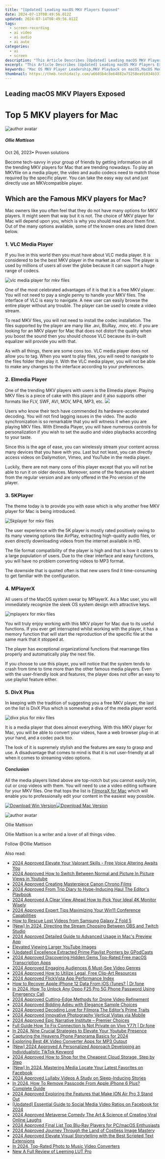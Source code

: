 ```yaml
---
title: "[Updated] Leading macOS MKV Players Exposed"
date: 2024-07-13T08:49:56.012Z
updated: 2024-07-14T08:49:56.012Z
tags: 
  - screen-recording
  - ai video
  - ai audio
  - ai auto
categories: 
  - ai
  - screen
description: "This Article Describes [Updated] Leading macOS MKV Players Exposed"
excerpt: "This Article Describes [Updated] Leading macOS MKV Players Exposed"
keywords: "Mac OS MKV Player Leadership,MKV Playback on macOS,MacOS Media File Handling,Top macOS Video Players,Exposed macOS MKV Vids,Mac MKV Player Security,MacOS for MKV Files"
thumbnail: https://thmb.techidaily.com/a6603b4c8e64882a75258ea91034b33184d3edc319264524a7b728bfe67ef7f7.jpg
---
```


## Leading macOS MKV Players Exposed

# Top 5 MKV players for Mac

![author avatar](https://images.wondershare.com/filmora/article-images/ollie-mattison.jpg)

##### Ollie Mattison

 Oct 26, 2023• Proven solutions

Become tech-savvy in your group of friends by getting information on all the trending MKV players for Mac that are trending nowadays. To play an MKVfile on a media player, the video and audio codecs need to match those required by the specific player. You can take the easy way out and just directly use an MKVcompatible player.

## Which are the Famous MKV players for Mac?

Mac owners like you often feel that they do not have many options for MKV players. It might seem that way but it is not. The choice of MKV player for Mac will depend upon you, which is why you should read about them first. Out of the many options available, some of the known ones are listed down below.

### 1. VLC Media Player

If you live in this world then you must have about VLC media player. It is considered to be the best MKV player in the market as of now. The player is used by millions of users all over the globe because it can support a huge range of codecs.

 ![vlc media player for mkv files](https://images.wondershare.com/filmora/Mac-articles/vlc-media-player-for-mkv-files.jpg)

One of the most celebrated advantages of it is that it is a free MKV player. You will not need to pay a single penny to handle your MKV files. The interface of VLC is easy to navigate. A new user can easily browse the entire player without any trouble. The player can be used to create a video stream.

To read MKV files, you will not need to install the codec installation. The files supported by the player are many like .avi, BluRay, .mov, etc. if you are looking for an MKV player for Mac that does not distort the quality when you boost the sound then you should choose VLC because its in-built equalizer will provide you with that.

As with all things, there are some cons too. VLC media player does not allow you to tag. When you want to play files, you will need to navigate to the files folder then play it. With the VLC media player, you will not be able to make any changes to the interface according to your preferences.

### 2. Elmedia Player

One of the trending MKV players with users is the Elmedia player. Playing MKV files is a piece of cake with this player and it also supports other formats like FLV, SWF, AVI, MOV, MP4, MP3, etc. ![](https://images.wondershare.com/filmora/Mac-articles/elmedia-player-for-mkv-files.jpg)

Users who know their tech have commended its hardware-accelerated decoding. You will not find lagging issues in the video. The audio synchronization is so remarkable that you will witness it when you are playing MKV files. With Elmedia Player, you will have numerous controls for personalization if you wish to set the audio and video playbacks according to your taste.

Since this is the age of ease, you can wirelessly stream your content across many devices that you have with you. Last but not least, you can directly access videos on Dailymotion, Vimeo, and YouTube in the media player.

Luckily, there are not many cons of this player except that you will not be able to run it on older devices. Moreover, some of the features are absent from the regular version and are only offered in the Pro version of the player.

### 3. 5KPlayer

The theme today is to provide you with ease which is why another free MKV player for Mac is being introduced.

 ![5kplayer for mkv files](https://images.wondershare.com/filmora/Mac-articles/5kplayer-for-mkv-files.jpg)

The user experience with the 5K player is mostly rated positively owing to its many viewing options like AirPlay, extracting high-quality audio files, or even directly downloading videos from the internet available in HD.

The file format compatibility of the player is high and that is how it caters to a large population of users. Due to the clear interface and easy functions, you will have no problem converting videos to MP3 format.

The downside that is quoted often is that new users find it time-consuming to get familiar with the configuration.

### 4. MPlayerX

All users of the MacOS system swear by MPlayerX. As a Mac user, you will immediately recognize the sleek OS system design with attractive keys.

 ![mplayerx for mkv files](https://images.wondershare.com/filmora/Mac-articles/mplayerx-for-mkv-files.jpg)

You will truly enjoy working with this MKV player for Mac due to its useful functions. If you ever get interrupted whilst working with the player, it has a memory function that will start the reproduction of the specific file at the same mark that it stopped at.

The player has exceptional organizational functions that rearrange files properly and automatically play the next file.

If you choose to use this player, you will notice that the system tends to crash from time to time more than the other famous media players. Even with the user-friendly look and features, the player does not offer an easy to use playlist feature either.

### 5. DivX Plus

In keeping with the tradition of suggesting you a free MKV player, the last on the list is DivX Plus which is somewhat a diva of the media player world.

 ![divx plus for mkv files](https://images.wondershare.com/filmora/Mac-articles/divx-plus-for-mkv-files.jpg)

It is a media player that does almost everything. With this MKV player for Mac, you will be able to convert your videos, have a web browser plug-in at your hand, and a codec pack too.

The look of it is supremely stylish and the features are easy to grasp and use. A disadvantage that comes to mind is that it is not user-friendly at all when it comes to streaming video options.

#### Conclusion

All the media players listed above are top-notch but you cannot easily trim, cut or crop videos with them. You will need to use a video editing software for your MKV files. One that tops the list is [FilmoraX for Mac](https://tools.techidaily.com/wondershare/filmora/download/) which will enable you to professionally edit your content in the easiest way possible.

[![Download Win Version](https://images.wondershare.com/filmora/guide/download-btn-win.jpg)](https://tools.techidaily.com/wondershare/filmora/download/)[![Download Mac Version](https://images.wondershare.com/filmora/guide/download-btn-mac.jpg)](https://tools.techidaily.com/wondershare/filmora/download/)

![author avatar](https://images.wondershare.com/filmora/article-images/ollie-mattison.jpg)

Ollie Mattison

Ollie Mattison is a writer and a lover of all things video.

Follow @Ollie Mattison


<ins class="adsbygoogle"
     style="display:block"
     data-ad-format="autorelaxed"
     data-ad-client="ca-pub-7571918770474297"
     data-ad-slot="1223367746"></ins>



<ins class="adsbygoogle"
     style="display:block"
     data-ad-client="ca-pub-7571918770474297"
     data-ad-slot="8358498916"
     data-ad-format="auto"
     data-full-width-responsive="true"></ins>




<span class="atpl-alsoreadstyle">Also read:</span>
<div><ul>
<li><a href="https://fox-glue.techidaily.com/2024-approved-elevate-your-valorant-skills-free-voice-altering-awaits-you/"><u>2024 Approved  Elevate Your Valorant Skills - Free Voice Altering Awaits You</u></a></li>
<li><a href="https://fox-glue.techidaily.com/2024-approved-how-to-switch-between-normal-and-picture-in-picture-views-in-youtube/"><u>2024 Approved  How to Switch Between Normal and Picture In Picture Views in Youtube</u></a></li>
<li><a href="https://fox-glue.techidaily.com/2024-approved-creating-masterpiece-canon-chrono-films/"><u>2024 Approved  Creating Masterpiece Canon Chrono Films</u></a></li>
<li><a href="https://fox-glue.techidaily.com/2024-approved-from-trip-diary-to-hype-inducing-haul-the-editors-playbook/"><u>2024 Approved  From Trip Diary to Hype-Inducing Haul  The Editor's Playbook</u></a></li>
<li><a href="https://fox-glue.techidaily.com/2024-approved-a-clear-view-ahead-how-to-pick-your-ideal-4k-monitor-wisely/"><u>2024 Approved  A Clear View Ahead  How to Pick Your Ideal 4K Monitor Wisely</u></a></li>
<li><a href="https://fox-glue.techidaily.com/2024-approved-expert-tips-maximizing-your-win11-conference-capabilities/"><u>2024 Approved  Expert Tips  Maximizing Your Win11 Conference Capabilities</u></a></li>
<li><a href="https://blog-min.techidaily.com/how-to-rescue-lost-videos-from-samsung-galaxy-z-fold-5-by-fonelab-android-recover-video/"><u>How to Rescue Lost Videos from Samsung Galaxy Z Fold 5</u></a></li>
<li><a href="https://on-screen-recording.techidaily.com/new-in-2024-directing-the-stream-choosing-between-obs-and-twitch-studio/"><u>[New] In 2024, Directing the Stream  Choosing Between OBS and Twitch Studio</u></a></li>
<li><a href="https://fox-glue.techidaily.com/2024-approved-detailed-guide-to-advanced-usage-in-macs-preview-app/"><u>2024 Approved  Detailed Guide to Advanced Usage in Mac's Preview App</u></a></li>
<li><a href="https://extra-resources.techidaily.com/elevated-viewing-larger-youtube-images/"><u>Elevated Viewing  Larger YouTube Images</u></a></li>
<li><a href="https://some-techniques.techidaily.com/updated-excellence-extracted-prime-playlist-pointers-by-gpodcasts/"><u>[Updated] Excellence Extracted  Prime Playlist Pointers by GPodCasts</u></a></li>
<li><a href="https://fox-glue.techidaily.com/2024-approved-discovering-hidden-gems-top-rated-free-macos-transcription-apps/"><u>2024 Approved  Discovering Hidden Gems  Top-Rated Free macOS Transcription Apps</u></a></li>
<li><a href="https://fox-glue.techidaily.com/2024-approved-engaging-audiences-6-must-see-video-genres/"><u>2024 Approved  Engaging Audiences  6 Must-See Video Genres</u></a></li>
<li><a href="https://fox-glue.techidaily.com/2024-approved-how-to-utilize-legal-free-clip-art-resources/"><u>2024 Approved  How to Utilize Legal, Free Clip-Art Resources</u></a></li>
<li><a href="https://fox-glue.techidaily.com/2024-approved-flickvista-app-performance-index/"><u>2024 Approved  FlickVista App Performance Index</u></a></li>
<li><a href="https://techidaily.com/how-to-recover-apple-iphone-12-data-from-ios-itunes-drfone-by-drfone-ios-data-recovery-ios-data-recovery/"><u>How to Recover Apple iPhone 12 Data From iOS iTunes? | Dr.fone</u></a></li>
<li><a href="https://android-unlock.techidaily.com/in-2024-how-to-unlock-any-oppo-f25-pro-5g-phone-password-using-emergency-call-by-drfone-android/"><u>In 2024, How To Unlock Any Oppo F25 Pro 5G Phone Password Using Emergency Call</u></a></li>
<li><a href="https://fox-glue.techidaily.com/2024-approved-cutting-edge-methods-for-drone-video-refinement/"><u>2024 Approved  Cutting-Edge Methods for Drone Video Refinement</u></a></li>
<li><a href="https://fox-glue.techidaily.com/2024-approved-bidding-adieu-with-elegance-sample-choices/"><u>2024 Approved  Bidding Adieu with Elegance  Sample Choices</u></a></li>
<li><a href="https://fox-glue.techidaily.com/2024-approved-decoding-love-for-filmora-the-editors-prime-traits/"><u>2024 Approved  Decoding Love for Filmora  The Editor’s Prime Traits</u></a></li>
<li><a href="https://fox-glue.techidaily.com/2024-approved-innovative-photography-vertical-vistas-via-mobile/"><u>2024 Approved  Innovative Photography  Vertical Vistas via Mobile</u></a></li>
<li><a href="https://fox-glue.techidaily.com/2024-approved-epic-narrative-institute-premier-choices/"><u>2024 Approved  Epic Narrative Institute – Premier Choices</u></a></li>
<li><a href="https://howto.techidaily.com/full-guide-how-to-fix-connection-is-not-private-on-vivo-y77t-drfone-by-drfone-fix-android-problems-fix-android-problems/"><u>Full Guide How To Fix Connection Is Not Private on Vivo Y77t | Dr.fone</u></a></li>
<li><a href="https://youtube-stream.techidaily.com/in-2024-nine-crucial-strategies-to-elevate-your-youtube-presence/"><u>In 2024, Nine Crucial Strategies to Elevate Your Youtube Presence</u></a></li>
<li><a href="https://extra-hints.techidaily.com/capturing-the-heavens-phone-panorama-basics-for-2024/"><u>Capturing the Heavens  Phone Panorama Basics for 2024</u></a></li>
<li><a href="https://extra-hints.techidaily.com/exploring-best-4k-video-converter-apps-for-mp3-output/"><u>Exploring Best 4K Video Converter Apps for MP3 Output</u></a></li>
<li><a href="https://tiktok-clips.techidaily.com/new-2024-approved-a-personalized-approach-developing-an-individualistic-tiktok-keyword/"><u>[New] 2024 Approved  A Personalized Approach  Developing an Individualistic TikTok Keyword</u></a></li>
<li><a href="https://fox-glue.techidaily.com/2024-approved-how-to-shop-for-the-cheapest-cloud-storage-step-by-step/"><u>2024 Approved  How to Shop for the Cheapest Cloud Storage, Step by Step</u></a></li>
<li><a href="https://facebook-clips.techidaily.com/new-in-2024-mastering-media-locate-your-latest-favorites-on-facebook/"><u>[New] In 2024, Mastering Media  Locate Your Latest Favorites on Facebook</u></a></li>
<li><a href="https://fox-glue.techidaily.com/2024-approved-lullaby-videos-a-study-on-sleep-inducing-stories/"><u>2024 Approved  Lullaby Videos  A Study on Sleep-Inducing Stories</u></a></li>
<li><a href="https://ios-unlock.techidaily.com/in-2024-how-to-remove-passcode-from-apple-iphone-6-plus-complete-guide-by-drfone-ios/"><u>In 2024, How To Remove Passcode From Apple iPhone 6 Plus? Complete Guide</u></a></li>
<li><a href="https://fox-glue.techidaily.com/2024-approved-exploring-the-features-that-make-ion-air-pro-3-stand-out/"><u>2024 Approved  Exploring the Features that Make ION Air Pro 3 Stand Out</u></a></li>
<li><a href="https://facebook-videos.techidaily.com/updated-essential-guide-to-social-media-video-ratios-on-facebook-for-2024/"><u>[Updated] Essential Guide to Social Media Video Ratios on Facebook for 2024</u></a></li>
<li><a href="https://fox-glue.techidaily.com/2024-approved-metaverse-comedy-the-art-and-science-of-creating-viral-online-laughs/"><u>2024 Approved  Metaverse Comedy  The Art & Science of Creating Viral Online Laughs</u></a></li>
<li><a href="https://fox-glue.techidaily.com/2024-approved-final-list-top-blu-ray-players-for-pcmacos-enthusiasts/"><u>2024 Approved  Final List  Top Blu-Ray Players for PC/macOS Enthusiasts</u></a></li>
<li><a href="https://fox-glue.techidaily.com/2024-approved-journey-through-the-land-of-costless-image-mastery/"><u>2024 Approved  Journey Through the Land of Costless Image Mastery</u></a></li>
<li><a href="https://fox-glue.techidaily.com/2024-approved-elevate-visual-storytelling-with-the-best-scripted-text-extensions/"><u>2024 Approved  Elevate Visual Storytelling with the Best Scripted Text Extensions</u></a></li>
<li><a href="https://video-content-creator.techidaily.com/in-2024-top-rated-photo-to-music-video-converters/"><u>In 2024, Top-Rated Photo to Music Video Converters</u></a></li>
<li><a href="https://ai-editing-video.techidaily.com/new-a-full-review-of-leeming-lut-pro/"><u>New A Full Review of Leeming LUT Pro</u></a></li>
</ul></div>
